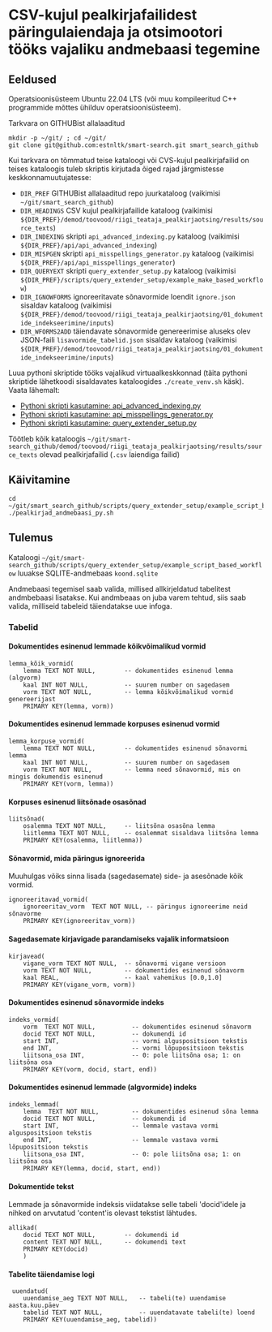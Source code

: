 # CSV-kujul pealkirjafailidest päringulaiendaja ja otsimootori tööks vajaliku andmebaasi tegemine

## Eeldused

Operatsioonisüsteem Ubuntu 22.04 LTS (või muu kompileeritud C++ programmide mõttes ühilduv operatsioonisüsteem).

Tarkvara on GITHUBist allalaaditud

```cmdline
mkdir -p ~/git/ ; cd ~/git/
git clone git@github.com:estnltk/smart-search.git smart_search_github
```

Kui tarkvara on tõmmatud teise kataloogi või CVS-kujul pealkirjafailid on teises kataloogis tuleb skriptis kirjutada õiged rajad järgmistesse keskkonnamuutujatesse:

* `DIR_PREF` GITHUBist allalaaditud repo juurkataloog (vaikimisi `~/git/smart_search_github`)
* `DIR_HEADINGS` CSV kujul pealkirjafailide kataloog (vaikimisi `${DIR_PREF}/demod/toovood/riigi_teataja_pealkirjaotsing/results/source_texts`)
* `DIR_INDEXING` skripti `api_advanced_indexing.py` kataloog (vaikimisi `${DIR_PREF}/api/api_advanced_indexing`)
* `DIR_MISPGEN`  skripti `api_misspellings_generator.py` kataloog (vaikimisi `${DIR_PREF}/api/api_misspellings_generator`)
* `DIR_QUERYEXT` skripti `query_extender_setup.py` kataloog (vaikimisi `${DIR_PREF}/scripts/query_extender_setup/example_make_based_workflow`)
* `DIR_IGNOWFORMS` ignoreeritavate sõnavormide loendit `ignore.json` sisaldav kataloog (vaikimisi `${DIR_PREF}/demod/toovood/riigi_teataja_pealkirjaotsing/01_dokumentide_indekseerimine/inputs`)
* `DIR_WFORMS2ADD` täiendavate sõnavormide genereerimise aluseks olev JSON-faili `lisavormide_tabelid.json` sisaldav kataloog (vaikimisi `${DIR_PREF}/demod/toovood/riigi_teataja_pealkirjaotsing/01_dokumentide_indekseerimine/inputs`)

Luua pythoni skriptide tööks vajalikud virtuaalkeskkonnad (täita pythoni skriptide lähetkoodi sisaldavates kataloogides ```./create_venv.sh``` käsk).
Vaata lähemalt:

* [Pythoni skripti kasutamine: api_advanced_indexing.py](https://github.com/estnltk/smart-search/blob/main/api/api_advanced_indexing/README.md)
* [Pythoni skripti kasutamine: api_misspellings_generator.py](https://github.com/estnltk/smart-search/blob/main/api/api_misspellings_generator/README.md)
* [Pythoni skripti kasutamine: query_extender_setup.py](https://github.com/estnltk/smart-search/blob/main/scripts/query_extender_setup/example_script_based_workflow/README.md)

Töötleb kõik kataloogis ```~/git/smart-search_github/demod/toovood/riigi_teataja_pealkirjaotsing/results/source_texts``` olevad pealkirjafailid (`.csv` laiendiga failid)

## Käivitamine

```cmdline
cd ~/git/smart_search_github/scripts/query_extender_setup/example_script_based_workflow 
./pealkirjad_andmebaasi_py.sh
```

## Tulemus

Kataloogi ```~/git/smart-search_github/scripts/query_extender_setup/example_script_based_workflow``` luuakse SQLITE-andmebaas ```koond.sqlite```

Andmebaasi tegemisel saab valida, millised allkirjeldatud tabelitest andmbebaasi lisatakse.
Kui andmbeaas on juba varem tehtud, siis saab valida, milliseid tabeleid täiendatakse uue infoga.

### Tabelid

#### Dokumentides esinenud lemmade kõikvõimalikud vormid

```text
lemma_kõik_vormid( 
    lemma TEXT NOT NULL,        -- dokumentides esinenud lemma (algvorm)
    kaal INT NOT NULL,          -- suurem number on sagedasem
    vorm TEXT NOT NULL,         -- lemma kõikvõimalikud vormid genereerijast
    PRIMARY KEY(lemma, vorm))
```

#### Dokumentides esinenud lemmade korpuses esinenud vormid

```text
lemma_korpuse_vormid(
    lemma TEXT NOT NULL,        -- dokumentides esinenud sõnavormi lemma
    kaal INT NOT NULL,          -- suurem number on sagedasem            
    vorm TEXT NOT NULL,         -- lemma need sõnavormid, mis on mingis dokumendis esinenud
    PRIMARY KEY(vorm, lemma))
```

#### Korpuses esinenud liitsõnade osasõnad

```text
liitsõnad( 
    osalemma TEXT NOT NULL,     -- liitsõna osasõna lemma
    liitlemma TEXT NOT NULL,    -- osalemmat sisaldava liitsõna lemma
    PRIMARY KEY(osalemma, liitlemma))
```

#### Sõnavormid, mida päringus ignoreerida

Muuhulgas võiks sinna lisada (sagedasemate) side- ja asesõnade kõik vormid.

```text
ignoreeritavad_vormid(
    ignoreeritav_vorm  TEXT NOT NULL, -- päringus ignoreerime neid sõnavorme
    PRIMARY KEY(ignoreeritav_vorm))
```

#### Sagedasemate kirjavigade parandamiseks vajalik informatsioon

```text
kirjavead(
    vigane_vorm TEXT NOT NULL,  -- sõnavormi vigane versioon
    vorm TEXT NOT NULL,         -- dokumentides esinenud sõnavorm
    kaal REAL,                  -- kaal vahemikus [0.0,1.0]
    PRIMARY KEY(vigane_vorm, vorm))
```

#### Dokumentides esinenud sõnavormide indeks

```text
indeks_vormid(
    vorm  TEXT NOT NULL,          -- dokumentides esinenud sõnavorm
    docid TEXT NOT NULL,          -- dokumendi id
    start INT,                    -- vormi alguspositsioon tekstis
    end INT,                      -- vormi lõpupositsioon tekstis
    liitsona_osa INT,             -- 0: pole liitsõna osa; 1: on liitsõna osa
    PRIMARY KEY(vorm, docid, start, end))
```

#### Dokumentides esinenud lemmade (algvormide) indeks

```text
indeks_lemmad(
    lemma  TEXT NOT NULL,         -- dokumentides esinenud sõna lemma
    docid TEXT NOT NULL,          -- dokumendi id
    start INT,                    -- lemmale vastava vormi alguspositsioon tekstis
    end INT,                      -- lemmale vastava vormi lõpupositsioon tekstis
    liitsona_osa INT,             -- 0: pole liitsõna osa; 1: on liitsõna osa
    PRIMARY KEY(lemma, docid, start, end))
```

#### Dokumentide tekst

Lemmade ja sõnavormide indeksis viidatakse selle tabeli 'docid'idele ja nihked on arvutatud
'content'is olevast tekstist lähtudes.

```text
allikad(
    docid TEXT NOT NULL,        -- dokumendi id
    content TEXT NOT NULL,      -- dokumendi text
    PRIMARY KEY(docid)
    )
```

#### Tabelite täiendamise logi

```text
 uuendatud(
    uuendamise_aeg TEXT NOT NULL,   -- tabeli(te) uuendamise aasta.kuu.päev
    tabelid TEXT NOT NULL,          -- uuendatavate tabeli(te) loend
    PRIMARY KEY(uuendamise_aeg, tabelid))
```
